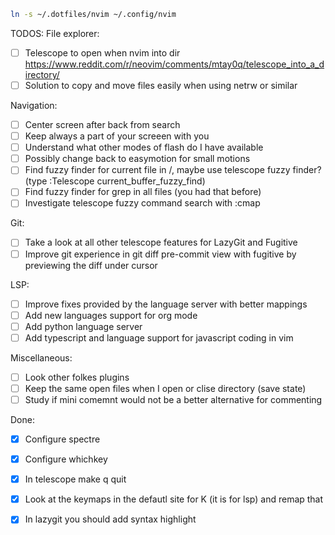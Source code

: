 ```bash
ln -s ~/.dotfiles/nvim ~/.config/nvim
```

TODOS:
File explorer:
- [ ] Telescope to open when nvim into dir https://www.reddit.com/r/neovim/comments/mtay0q/telescope_into_a_directory/
- [ ] Solution to copy and move files easily when using netrw or similar

Navigation:
- [ ] Center screen after back from search
- [ ] Keep always a part of your screeen with you
- [ ] Understand what other modes of flash do I have available
- [ ] Possibly change back to easymotion for small motions
- [ ] Find fuzzy finder for current file in /, maybe use telescope fuzzy finder? (type :Telescope current_buffer_fuzzy_find)
- [ ] Find fuzzy finder for grep in all files (you had that before)
- [ ] Investigate telescope fuzzy command search with :cmap

Git:
- [ ] Take a look at all other telescope features for LazyGit and Fugitive
- [ ] Improve git experience in git diff pre-commit view with fugitive by previewing the diff under cursor

LSP:
- [ ] Improve fixes provided by the language server with better mappings
- [ ] Add new languages support for org mode
- [ ] Add python language server
- [ ] Add typescript and language support for javascript coding in vim

Miscellaneous:
- [ ] Look other folkes plugins
- [ ] Keep the same open files when I open or clise directory (save state)
- [ ] Study if mini comemnt would not be a better alternative for commenting

Done:
- [X] Configure spectre
- [X] Configure whichkey
- [X] In telescope make q quit
- [X] Look at the keymaps in the defautl site for K (it is for lsp) and remap that
- [X] In lazygit you should add syntax highlight

